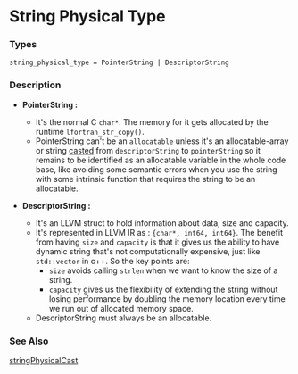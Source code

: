 # String Physical Type

### Types 

```ASDL
string_physical_type = PointerString | DescriptorString
```

### Description

- **PointerString :** 
	- It's the normal C `char*`. The memory for it gets allocated by the runtime `lfortran_str_copy()`.
	- PointerString can't be an `allocatable` unless it's an allocatable-array or string [casted](../expression_nodes/StringPhysicalCast.md) from `descriptorString` to `pointerString` so it remains to be identified as an allocatable variable in the whole code base, like avoiding some semantic errors when you use the string with some intrinsic function that requires the string to be an allocatable.
	
- **DescriptorString :** 
	- It's an LLVM struct to hold information about data, size and capacity.
	- It's represented in LLVM IR as : `{char*, int64, int64}`. The benefit from having `size` and `capacity` is that it gives us the ability to have dynamic string that's not computationally expensive, just like `std::vector` in c++. So the key points are:
		- `size` avoids calling `strlen` when we want to know the size of a string. 
		- `capacity` gives us the flexibility of extending the string without losing performance by doubling the memory location every time we run out of allocated memory space.
	- DescriptorString must always be an allocatable.
### See Also

[stringPhysicalCast](../expression_nodes/StringPhysicalCast.md)
 
